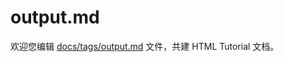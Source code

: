 output.md
===

欢迎您编辑 <a target="__blank" href="https://github.com/jaywcjlove/html-tutorial/blob/main/docs/tags/output.md">docs/tags/output.md</a> 文件，共建 HTML Tutorial 文档。